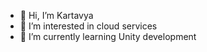 - 👋 Hi, I’m Kartavya 
- 👀 I’m interested in cloud services
- 🌱 I’m currently learning Unity development


<!---
kartavya17/kartavya17 is a ✨ special ✨ repository because its `README.md` (this file) appears on your GitHub profile.
You can click the Preview link to take a look at your changes.
--->

